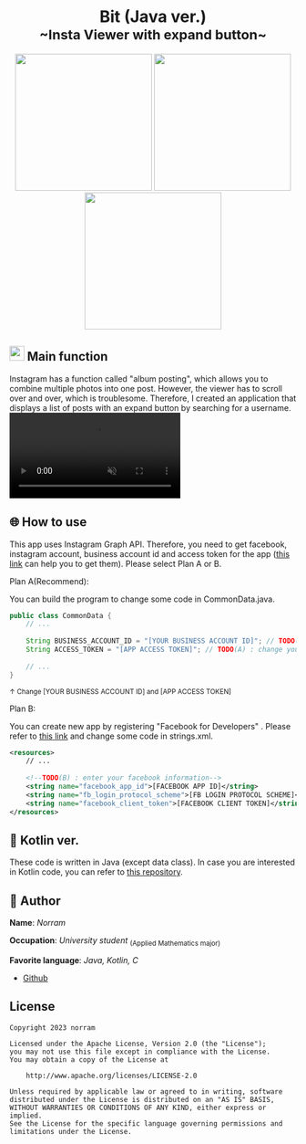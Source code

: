 <h1 align="center">Bit (Java ver.)<br><sub>~Insta Viewer with expand button~</sub></h1>
<p align="center">
<img src="https://user-images.githubusercontent.com/102008212/193114217-7fb93a68-62c8-401a-8e37-d379a08c1f60.png" width="240dp" />
<img src="https://user-images.githubusercontent.com/102008212/193114222-32e045eb-ff49-4742-bed1-4aab5096b93b.png" width="240dp" />
<img src="https://user-images.githubusercontent.com/102008212/193114227-806268e5-7c2c-4ca6-a759-170d2d7aeba1.png" width="240dp" />
</p>

##   <img src="https://user-images.githubusercontent.com/102008212/180079714-0d0af206-38c5-4f0a-a91b-32e1396f9f2a.png" width="26px;" /> Main function

Instagram has a function called "album posting", which allows you to combine multiple photos into one post. However, the viewer has to scroll over and over, which is troublesome. Therefore, I created an application that displays a list of posts with an expand button by searching for a username.
<video controls src="https://user-images.githubusercontent.com/102008212/193116527-44b1b11a-be51-45b2-adf4-c1694433222e.mp4" muted="false"></video>


## 🌐 How to use

This app uses Instagram Graph API. Therefore, you need to get facebook, instagram account, business account id and access token for the app (<a href="https://blog.dtn.jp/2022/02/02/instagram-graph-api-ver12/">this link</a> can help you to get them).
Please select Plan A or B.

Plan A(Recommend):

You can build the program to change some code in CommonData.java.

```java
public class CommonData {
    // ...
    
    String BUSINESS_ACCOUNT_ID = "[YOUR BUSINESS ACCOUNT ID]"; // TODO(A) : change your business account id
    String ACCESS_TOKEN = "[APP ACCESS TOKEN]"; // TODO(A) : change your app access token
    
    // ...
}
```
<sub>↑ Change [YOUR BUSINESS ACCOUNT ID] and [APP ACCESS TOKEN]</sub>

Plan B:

You can create new app by registering "Facebook for Developers" .
Please refer to <a href="https://developers.facebook.com/docs/facebook-login/android/">this link</a> and change some code in strings.xml.

```xml
<resources>
    // ...
    
    <!--TODO(B) : enter your facebook information-->
    <string name="facebook_app_id">[FACEBOOK APP ID]</string>
    <string name="fb_login_protocol_scheme">[FB LOGIN PROTOCOL SCHEME]</string>
    <string name="facebook_client_token">[FACEBOOK CLIENT TOKEN]</string>
</resources>
```


## :seedling: Kotlin ver.
These code is written in Java (except data class). In case you are interested in Kotlin code, you can refer to <a href="https://github.com/norram0123/InstaViewer">this repository</a>.


## 👀 Author
**Name**: *Norram*

**Occupation**: *University student* <sub>(Applied Mathematics major)</sub>

**Favorite language**: *Java, Kotlin, C*

- [Github](https://github.com/norram0123)

## License
```
Copyright 2023 norram

Licensed under the Apache License, Version 2.0 (the "License");
you may not use this file except in compliance with the License.
You may obtain a copy of the License at

    http://www.apache.org/licenses/LICENSE-2.0

Unless required by applicable law or agreed to in writing, software
distributed under the License is distributed on an "AS IS" BASIS,
WITHOUT WARRANTIES OR CONDITIONS OF ANY KIND, either express or implied.
See the License for the specific language governing permissions and
limitations under the License.
```
